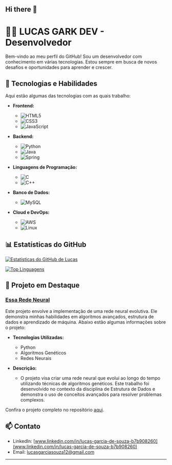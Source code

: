 ## Hi there 👋
# 👨‍💻 LUCAS GARK DEV - Desenvolvedor 

Bem-vindo ao meu perfil do GitHub! Sou um desenvolvedor com conhecimento em várias tecnologias. Estou sempre em busca de novos desafios e oportunidades para aprender e crescer.

## 🚀 Tecnologias e Habilidades

Aqui estão algumas das tecnologias com as quais trabalho:

- **Frontend:**
  - ![HTML5](https://img.shields.io/badge/HTML5-E34F26?style=for-the-badge&logo=html5&logoColor=white)
  - ![CSS3](https://img.shields.io/badge/CSS3-1572B6?style=for-the-badge&logo=css3&logoColor=white)
  - ![JavaScript](https://img.shields.io/badge/JavaScript-F7DF1E?style=for-the-badge&logo=javascript&logoColor=black)

- **Backend:**
  - ![Python](https://img.shields.io/badge/Python-3776AB?style=for-the-badge&logo=python&logoColor=white)
  - ![Java](https://img.shields.io/badge/Java-007396?style=for-the-badge&logo=java&logoColor=white)
  - ![Spring](https://img.shields.io/badge/Spring-6DB33F?style=for-the-badge&logo=spring&logoColor=white)

- **Linguagens de Programação:**
  - ![C](https://img.shields.io/badge/C-A8B9CC?style=for-the-badge&logo=c&logoColor=white)
  - ![C++](https://img.shields.io/badge/C++-00599C?style=for-the-badge&logo=c%2B%2B&logoColor=white)

- **Banco de Dados:**
  - ![MySQL](https://img.shields.io/badge/MySQL-4479A1?style=for-the-badge&logo=mysql&logoColor=white)

- **Cloud e DevOps:**
  - ![AWS](https://img.shields.io/badge/AWS-232F3E?style=for-the-badge&logo=amazon-aws&logoColor=white)
  - ![Linux](https://img.shields.io/badge/Linux-FCC624?style=for-the-badge&logo=linux&logoColor=black)

## 📊 Estatísticas do GitHub

[![Estatísticas do GitHub de Lucas](https://github-readme-stats.vercel.app/api?username=LucasGarkDev&show_icons=true&theme=radical)](https://github.com/anuraghazra/github-readme-stats)

[![Top Linguagens](https://github-readme-stats.vercel.app/api/top-langs/?username=LucasGarkDev&layout=compact&theme=radical)](https://github.com/anuraghazra/github-readme-stats)

## 🌟 Projeto em Destaque

### [Essa Rede Neural](https://github.com/LUISDASARTIMANHAS/IFES-SISTEMAS-DE-INFORMACAO/tree/PROG/ESTRUTURA%20DE%20DADOS/LISTA%20ALINHADA/TrabalhoDeRNAEvolutiva)

Este projeto envolve a implementação de uma rede neural evolutiva. Ele demonstra minhas habilidades em algoritmos avançados, estrutura de dados e aprendizado de máquina. Abaixo estão algumas informações sobre o projeto:

- **Tecnologias Utilizadas:**
  - Python
  - Algoritmos Genéticos
  - Redes Neurais

- **Descrição:**
  - O projeto visa criar uma rede neural que evolui ao longo do tempo utilizando técnicas de algoritmos genéticos. Este trabalho foi desenvolvido no contexto da disciplina de Estrutura de Dados e demonstra o uso de conceitos avançados para resolver problemas complexos.

Confira o projeto completo no repositório [aqui](https://github.com/LUISDASARTIMANHAS/IFES-SISTEMAS-DE-INFORMACAO/tree/PROG/ESTRUTURA%20DE%20DADOS/LISTA%20ALINHADA/TrabalhoDeRNAEvolutiva).

## 📫 Contato

- LinkedIn: [www.linkedin.com/in/lucas-garcia-de-souza-b7b908260](www.linkedin.com/in/lucas-garcia-de-souza-b7b908260)
- Email: [lucasgarciasouza12@gmail.com](lucasgarciasouza12@gmail.com)

---

<p align="center">
  <img src="https://komarev.com/ghpvc/?username=LucasGarkDev&style=flat-square&color=blue" alt=""/>
</p>

